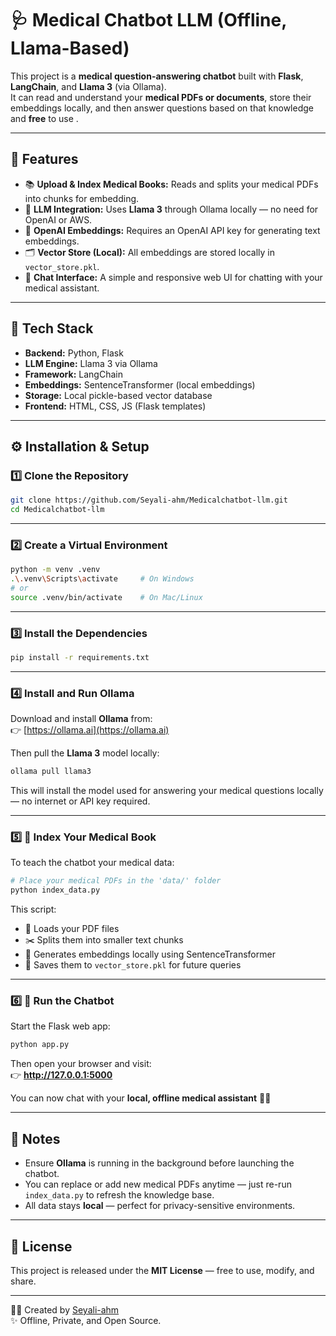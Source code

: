 # 🩺 Medical Chatbot LLM (Offline, Llama-Based)

This project is a **medical question-answering chatbot** built with **Flask**, **LangChain**, and **Llama 3** (via Ollama).  
It can read and understand your **medical PDFs or documents**, store their embeddings locally, and then answer questions based on that knowledge and **free** to use .

---

## 🚀 Features

- 📚 **Upload & Index Medical Books:** Reads and splits your medical PDFs into chunks for embedding.  
- 🧠 **LLM Integration:** Uses **Llama 3** through Ollama locally — no need for OpenAI or AWS.
- 🧩 **OpenAI Embeddings:** Requires an OpenAI API key for generating text embeddings.
- 🗂 **Vector Store (Local):** All embeddings are stored locally in `vector_store.pkl`.  
- 💬 **Chat Interface:** A simple and responsive web UI for chatting with your medical assistant.  

---

## 🧩 Tech Stack

- **Backend:** Python, Flask  
- **LLM Engine:** Llama 3 via Ollama  
- **Framework:** LangChain  
- **Embeddings:** SentenceTransformer (local embeddings)  
- **Storage:** Local pickle-based vector database  
- **Frontend:** HTML, CSS, JS (Flask templates)

---

## ⚙️ Installation & Setup

### 1️⃣ Clone the Repository

```bash
git clone https://github.com/Seyali-ahm/Medicalchatbot-llm.git
cd Medicalchatbot-llm
```

---

### 2️⃣ Create a Virtual Environment

```bash
python -m venv .venv
.\.venv\Scripts\activate     # On Windows
# or
source .venv/bin/activate    # On Mac/Linux
```

---

### 3️⃣ Install the Dependencies

```bash
pip install -r requirements.txt
```

---

### 4️⃣ Install and Run Ollama

Download and install **Ollama** from:  
👉 [https://ollama.ai](https://ollama.ai)

Then pull the **Llama 3** model locally:

```bash
ollama pull llama3
```

This will install the model used for answering your medical questions locally — no internet or API key required.

---

### 5️⃣ 📘 Index Your Medical Book

To teach the chatbot your medical data:

```bash
# Place your medical PDFs in the 'data/' folder
python index_data.py
```

This script:

- 📂 Loads your PDF files  
- ✂️ Splits them into smaller text chunks  
- 🧠 Generates embeddings locally using SentenceTransformer  
- 💾 Saves them to `vector_store.pkl` for future queries  

---

### 6️⃣ 💬 Run the Chatbot

Start the Flask web app:

```bash
python app.py
```

Then open your browser and visit:  
👉 **http://127.0.0.1:5000**

You can now chat with your **local, offline medical assistant** 🧠💬  

---

## 🧠 Notes

- Ensure **Ollama** is running in the background before launching the chatbot.  
- You can replace or add new medical PDFs anytime — just re-run `index_data.py` to refresh the knowledge base.  
- All data stays **local** — perfect for privacy-sensitive environments.  

---

## 🧾 License

This project is released under the **MIT License** — free to use, modify, and share.

---

👩‍💻 Created by [Seyali-ahm](https://github.com/Seyali-ahm)  
✨ Offline, Private, and Open Source.
